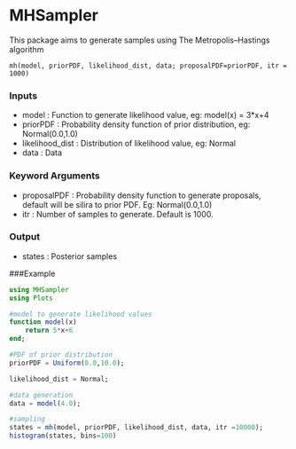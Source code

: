 # MHSampler
This package aims to generate samples using The Metropolis–Hastings algorithm

`mh(model, priorPDF, likelihood_dist, data; proposalPDF=priorPDF, itr = 1000)`


### Inputs

- model 			: Function to generate likelihood value, eg: model(x) = 3*x+4
- priorPDF			: Probability density function of prior distribution, eg: Normal(0.0,1.0)
- likelihood_dist	: Distribution of likelihood value, eg: Normal
- data				: Data

### Keyword Arguments
- proposalPDF		: Probability density function to generate proposals, default will be silira to prior PDF. Eg: Normal(0.0,1.0)
- itr 				: Number of samples to generate. Default is 1000.

### Output
- states			: Posterior samples

###Example

```julia
using MHSampler
using Plots

#model to generate likelihood values
function model(x)
	return 5*x+6
end;

#PDF of prior distribution
priorPDF = Uniform(0.0,10.0);

likelihood_dist = Normal;

#data generation
data = model(4.0);

#sampling
states = mh(model, priorPDF, likelihood_dist, data, itr =10000);
histogram(states, bins=100)
```